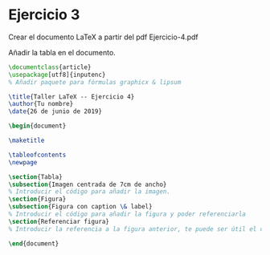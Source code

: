 # Ejercicio 3

Crear el documento LaTeX a partir del pdf Ejercicio-4.pdf

Añadir la tabla en el documento.

```latex
\documentclass{article}
\usepackage[utf8]{inputenc}
% Añadir paquete para fórmulas graphicx & lipsum

\title{Taller LaTeX -- Ejercicio 4}
\author{Tu nombre}
\date{26 de junio de 2019}

\begin{document}

\maketitle

\tableofcontents
\newpage

\section{Tabla}
\subsection{Imagen centrada de 7cm de ancho}
% Introducir el código para añadir la imagen.
\section{Figura}
\subsection{Figura con caption \& label}
% Introducir el código para añadir la figura y poder referenciarla
\section{Referenciar figura}
% Introducir la referencia a la figura anterior, te puede ser útil el comando \ref.

\end{document}
```
